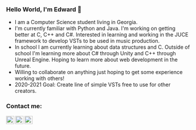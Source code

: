 ### Hello World, I'm Edward 👋
- I am a Computer Science student living in Georgia.
- I'm currently familiar with Python and Java. I'm working on getting better at C, C++ and C#. Interested in learning and working in the JUCE framework to develop VSTs to be used in music production. 
- In school I am currently learning about data structures and C. Outside of school I'm learning more about C# through Unity and C++ through Unreal Engine.
  Hoping to learn more about web development in the future.
- Willing to collaborate on anything just hoping to get some experience working with others!
- 2020-2021 Goal: Create line of simple VSTs free to use for other creators.

### Contact me:
[<img align="left" alt="Edward | LinkedIn" width="22px" src="https://cdn.jsdelivr.net/npm/simple-icons@v3/icons/linkedin.svg" />][linkedin]
[<img align="left" alt="Edward | Gmail" width="22px" src="https://upload.wikimedia.org/wikipedia/commons/7/7e/Gmail_icon_%282020%29.svg" />][gmail]
[<img align="left" alt="Edward | Soundcloud" width="22px" src="https://upload.wikimedia.org/wikipedia/commons/a/a2/Antu_soundcloud.svg"/>][soundcloud]
<!---
hauntedw/hauntedw is a ✨ special ✨ repository because its `README.md` (this file) appears on your GitHub profile.
You can click the Preview link to take a look at your changes.
--->

[linkedin]: https://www.linkedin.com/in/edward-hinds/
[gmail]: mailto:hindsedward@gmail.com
[soundcloud]: https://soundcloud.com/hikarih
